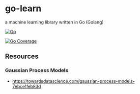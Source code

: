 # go-learn
a machine learning library written in Go (Golang)

[![Go](https://github.com/Krawabbel/go-learn/actions/workflows/go.yml/badge.svg)](https://github.com/Krawabbel/go-learn/actions/workflows/go.yml)

[![Go Coverage](https://github.com/Krawabbel/go-learn/wiki/coverage.svg)](https://raw.githack.com/wiki/Krawabbel/go-learn/coverage.html)

## Resources

### Gaussian Process Models

* https://towardsdatascience.com/gaussian-process-models-7ebce1feb83d
